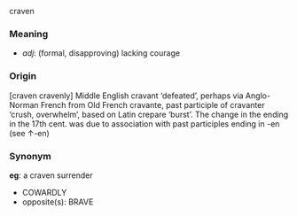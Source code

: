 craven
### Meaning
+ _adj_: (formal, disapproving) lacking courage

### Origin

[craven cravenly] Middle English cravant ‘defeated’, perhaps via Anglo-Norman French from Old French cravante, past participle of cravanter ‘crush, overwhelm’, based on Latin crepare ‘burst’. The change in the ending in the 17th cent. was due to association with past participles ending in -en (see ↑-en)

### Synonym

__eg__: a craven surrender

+ COWARDLY
+ opposite(s): BRAVE


